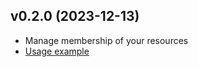 ## v0.2.0 (2023-12-13)

- Manage membership of your resources
- [Usage example](https://github.com/stackitcloud/stackit-sdk-go/tree/main/examples/membership)
